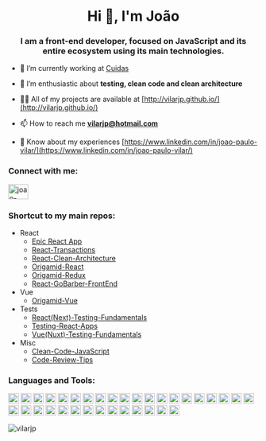 <h1 align="center">Hi 👋, I'm João</h1>
<h3 align="center">I am a front-end developer, focused on JavaScript and its entire ecosystem using its main technologies.</h3>

- 🔭 I’m currently working at [Cuidas](https://cuidas.com.br/)

- 🌱 I’m enthusiastic about **testing, clean code and clean architecture**

- 👨‍💻 All of my projects are available at [http://vilarjp.github.io/](http://vilarjp.github.io/)

- 📫 How to reach me **vilarjp@hotmail.com**

- 📄 Know about my experiences [https://www.linkedin.com/in/joao-paulo-vilar/](https://www.linkedin.com/in/joao-paulo-vilar/)

<h3 align="left">Connect with me:</h3>
<p align="left">
<a href="https://linkedin.com/in/joao-paulo-vilar" target="blank"><img align="center" src="https://cdn.jsdelivr.net/npm/simple-icons@3.0.1/icons/linkedin.svg" alt="joao-paulo-vilar" height="30" width="40" /></a>
</p>

<h3 align="left">Shortcut to my main repos:</h3>
<ul>
  <li>
    React
    <ul>
      <li>
        <a href="https://github.com/vilarjp/epic-react-app" target="blank">
           Epic React App
        </a>
      </li>
      <li>
        <a href="https://github.com/vilarjp/react-transactions" target="blank">
          React-Transactions
        </a>
      </li>
      <li>
        <a href="https://github.com/vilarjp/react-clean-architecture" target="blank">
          React-Clean-Architecture
        </a>
      </li>
      <li>
        <a href="https://github.com/vilarjp/origamid-react" target="blank">
          Origamid-React
        </a>
      </li>
      <li>
        <a href="https://github.com/vilarjp/origamid-redux" target="blank">
          Origamid-Redux
        </a>
      </li>
      <li>
        <a href="https://github.com/vilarjp/react-gobarber-frontend" target="blank">
          React-GoBarber-FrontEnd
        </a>
      </li>
    </ul>
  </li>
  <li>
    Vue
    <ul>
      <li>
        <a href="https://github.com/vilarjp/origamid-vue" target="blank">
          Origamid-Vue
        </a>
      </li>
    </ul>
  </li>
  <li>
    Tests
    <ul>
      <li>
        <a href="https://github.com/vilarjp/react-testing-fundamentals" target="blank">
          React(Next)-Testing-Fundamentals
        </a>
      </li>
      <li>
        <a href="https://github.com/vilarjp/testing-react-apps" target="blank">
          Testing-React-Apps
        </a>
      </li>
      <li>
        <a href="https://github.com/vilarjp/vue-testing-fundamentals" target="blank">
          Vue(Nuxt)-Testing-Fundamentals
        </a>
      </li>
    </ul>
  </li>
  <li>
    Misc
    <ul>
      <li>
        <a href="https://github.com/vilarjp/clean-code-javascript" target="blank">
          Clean-Code-JavaScript
        </a>
      </li>
      <li>
        <a href="https://github.com/vilarjp/code-review-tips" target="blank">
          Code-Review-Tips
        </a>
      </li>
    </ul>
  </li>
</ul>

<h3 align="left">Languages and Tools:</h3>
<p align="left">
<a href="https://developer.mozilla.org/en-US/docs/Web/JavaScript" title="JavaScript"><img src="https://github.com/tomchen/stack-icons/blob/master/logos/javascript.svg" alt="JavaScript" width="21px" height="21px"></a>
<a href="https://tc39.es/ecma262/" title="ECMAScript 6"><img src="https://github.com/tomchen/stack-icons/blob/master/logos/es6.svg" alt="ECMAScript 6" width="21px" height="21px"></a>
<a href="https://www.typescriptlang.org/" title="Typescript"><img src="https://github.com/tomchen/stack-icons/blob/master/logos/typescript-icon.svg" alt="Typescript" width="21px" height="21px"></a>
<a href="https://reactjs.org/" title="React"><img src="https://github.com/tomchen/stack-icons/blob/master/logos/react.svg" alt="React" width="21px" height="21px"></a>
<a href="https://redux.js.org/" title="Redux"><img src="https://github.com/tomchen/stack-icons/blob/master/logos/redux.svg" alt="Redux" width="21px" height="21px"></a>
<a href="https://mobx.js.org//" title="MobX"><img src="https://github.com/tomchen/stack-icons/blob/master/logos/mobx.svg" alt="MobX" width="21px" height="21px"></a>
<a href="https://nextjs.org/" title="Next.js"><img src="https://github.com/tomchen/stack-icons/blob/master/logos/nextjs.svg" alt="Next.js" width="21px" height="21px"></a>
<a href="https://vuejs.org/" title="Vue.js"><img src="https://github.com/tomchen/stack-icons/blob/master/logos/vue.svg" alt="Vue.js" width="21px" height="21px"></a>
<a href="https://nuxtjs.org/" title="Nuxt.js"><img src="https://github.com/tomchen/stack-icons/blob/master/logos/nuxt.svg" alt="Nuxt.js" width="21px" height="21px"></a>
<a href="https://www.w3.org/TR/CSS/" title="CSS3"><img src="https://github.com/tomchen/stack-icons/blob/master/logos/css-3.svg" alt="CSS3" width="21px" height="21px"></a>
<a href="https://sass-lang.com/" title="Sass"><img src="https://github.com/tomchen/stack-icons/blob/master/logos/sass.svg" alt="Sass" width="21px" height="21px"></a>
<a href="https://www.w3.org/TR/html5/" title="HTML5"><img src="https://github.com/tomchen/stack-icons/blob/master/logos/html-5.svg" alt="HTML5" width="21px" height="21px"></a>
<a href="https://nodejs.org/" title="Node.js"><img src="https://github.com/tomchen/stack-icons/blob/master/logos/nodejs-icon.svg" alt="Node.js" width="21px" height="21px"></a>
<a href="https://expressjs.com/" title="Express"><img src="https://github.com/tomchen/stack-icons/blob/master/logos/express.svg" alt="Express" width="21px" height="21px"></a>
<a href="https://graphql.org/" title="GraphQL"><img src="https://github.com/tomchen/stack-icons/blob/master/logos/graphql.svg" alt="GraphQL" width="21px" height="21px"></a>
<a href="https://www.apollographql.com/" title="Apollo"><img src="https://github.com/tomchen/stack-icons/blob/master/logos/apollostack.svg" alt="Apollo" width="21px" height="21px"></a>
<a href="https://www.docker.com/" title="docker"><img src="https://github.com/tomchen/stack-icons/blob/master/logos/docker-icon.svg" alt="docker" width="21px" height="21px"></a>
<a href="https://git-scm.com/" title="Git"><img src="https://github.com/tomchen/stack-icons/blob/master/logos/git-icon.svg" alt="Git" width="21px" height="21px"></a>
<a href="https://www.npmjs.com/" title="NPM"><img src="https://github.com/tomchen/stack-icons/blob/master/logos/npm.svg" alt="NPM" width="21px" height="21px"></a>
<a href="https://yarnpkg.com/" title="Yarn"><img src="https://github.com/tomchen/stack-icons/blob/master/logos/yarn.svg" alt="Yarn" width="21px" height="21px"></a>
<a href="https://webpack.js.org/" title="webpack"><img src="https://github.com/tomchen/stack-icons/blob/master/logos/webpack.svg" alt="webpack" width="21px" height="21px"></a>
<a href="https://babeljs.io/" title="Babel"><img src="https://github.com/tomchen/stack-icons/blob/master/logos/babel.svg" alt="Babel" width="21px" height="21px"></a>
<a href="https://eslint.org/" title="ESLint"><img src="https://github.com/tomchen/stack-icons/blob/master/logos/eslint.svg" alt="ESLint" width="21px" height="21px"></a>
<a href="https://prettier.io/" title="Prettier"><img src="https://github.com/tomchen/stack-icons/blob/master/logos/prettier.svg" alt="Prettier" width="21px" height="21px"></a>
<a href="https://jestjs.io/" title="Jest"><img src="https://github.com/tomchen/stack-icons/blob/master/logos/jest.svg" alt="Jest" width="21px" height="21px"></a>
<a href="https://www.cypress.io/" title="Cypress"><img src="https://github.com/tomchen/stack-icons/blob/master/logos/cypress.svg" alt="Cypress" width="21px" height="21px"></a>
<a href="https://code.visualstudio.com/" title="Visual Studio Code"><img src="https://github.com/tomchen/stack-icons/blob/master/logos/visual-studio-code.svg" alt="Visual Studio Code" width="21px" height="21px"></a>
<a href="https://ant.design/" title="Ant Design"><img src="https://github.com/tomchen/stack-icons/blob/master/logos/ant-design.svg" alt="Ant Design" width="21px" height="21px"></a>
<a href="https://azure.microsoft.com/" title="Microsoft Azure"><img src="https://github.com/tomchen/stack-icons/blob/master/logos/azure.svg" alt="Microsoft Azure" width="21px" height="21px"></a>
<a href="https://jenkins-ci.org/" title="Jenkins"><img src="https://github.com/tomchen/stack-icons/blob/master/logos/jenkins.svg" alt="Jenkins" width="21px" height="21px"></a>
<a href="https://www.sonarqube.org/" title="SonarQube"><img src="https://github.com/tomchen/stack-icons/blob/master/logos/sonarqube.svg" alt="SonarQube" width="21px" height="21px"></a>
<a href="https://travis-ci.org/" title="Travis CI"><img src="https://github.com/tomchen/stack-icons/blob/master/logos/travis-ci.svg" alt="Travis CI" width="21px" height="21px"></a>
<a href="https://coveralls.io/" title="Coveralls"><img src="https://github.com/tomchen/stack-icons/blob/master/logos/coveralls.svg" alt="Coveralls" width="21px" height="21px"></a>
<a href="https://about.gitlab.com/" title="Gitlab"><img src="https://github.com/tomchen/stack-icons/blob/master/logos/gitlab.svg" alt="Gitlab" width="21px" height="21px"></a>
</p>

<p><img align="left" src="https://github-readme-stats.vercel.app/api/top-langs?username=vilarjp&show_icons=true&locale=en&layout=compact&title_color=fff&icon_color=00d9ff&text_color=c9d1d9&bg_color=161b22" alt="vilarjp" /></p>
